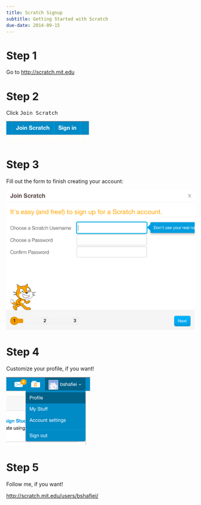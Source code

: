 ```yaml
---
title: Scratch Signup
subtitle: Getting Started with Scratch
due-date: 2014-09-15
---
```



# Step 1
Go to <http://scratch.mit.edu>

# Step 2

Click <kbd>Join Scratch</kbd>

![joinscratch](/media/2014/09/join-scratch.png)


# Step 3

Fill out the form to finish creating your account:

![scratchform](/media/2014/09/scratch-form.png)


# Step 4

Customize your profile, if you want!

![scratchprofile](/media/2014/09/scratch-profile.png)


# Step 5

Follow me, if you want!

<http://scratch.mit.edu/users/bshafiei/>




 